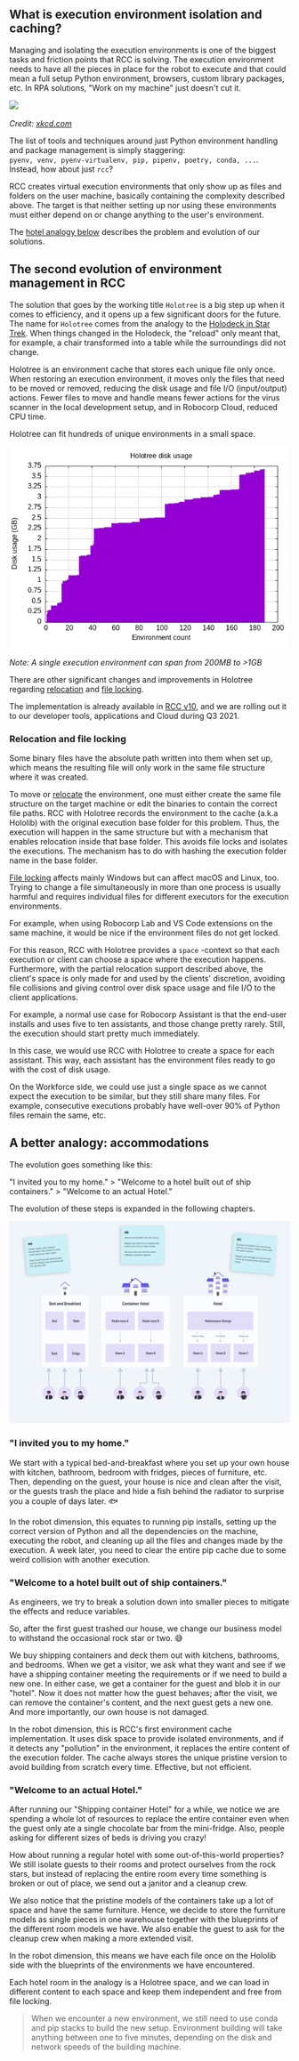 ## What is execution environment isolation and caching?

Managing and isolating the execution environments is one of the biggest tasks and friction points that RCC is solving. The execution environment needs to have all the pieces in place for the robot to execute and that could mean a full setup Python environment, browsers, custom library packages, etc. In RPA solutions, "Work on my machine" just doesn't cut it.

![](https://imgs.xkcd.com/comics/python_environment.png)

*Credit: [xkcd.com](https://xkcd.com/1987/)*

The list of tools and techniques around just Python environment handling and package management is simply staggering: <br/>
`pyenv, venv, pyenv-virtualenv, pip, pipenv, poetry, conda, ...`.  <br/>
Instead, how about just `rcc`?

RCC creates virtual execution environments that only show up as files and folders on the user machine, basically containing the complexity described above. The target is that neither setting up nor using these environments must either depend on or change anything to the user's environment.

The [hotel analogy below](/rcc/holotree#a-better-analogy-accommodations) describes the problem and evolution of our solutions.

## The second evolution of environment management in RCC

The solution that goes by the working title `Holotree` is a big step up when it comes to efficiency, and it opens up a few significant doors for the future. The name for `Holotree` comes from the analogy to the [Holodeck in Star Trek](https://en.wikipedia.org/wiki/Holodeck). When things changed in the Holodeck, the "reload" only meant that, for example, a chair transformed into a table while the surroundings did not change.

Holotree is an environment cache that stores each unique file only once. When restoring an execution environment, it moves only the files that need to be moved or removed, reducing the disk usage and file I/O (input/output) actions. Fewer files to move and handle means fewer actions for the virus scanner in the local development setup, and in Robocorp Cloud, reduced CPU time. 

Holotree can fit hundreds of unique environments in a small space.

![Holotree disk usage](holotree-disk-usage.png)

*Note: A single execution environment can span from 200MB to >1GB*

There are other significant changes and improvements in Holotree regarding [relocation](<https://en.wikipedia.org/wiki/Relocation_(computing)>) and [file locking](https://en.wikipedia.org/wiki/File_locking).

The implementation is already available in [RCC v10](https://github.com/robocorp/rcc/blob/master/docs/changelog.md), and we are rolling out it to our developer tools, applications and Cloud during Q3 2021.

### Relocation and file locking

Some binary files have the absolute path written into them when set up, which means the resulting file will only work in the same file structure where it was created.

To move or [relocate](<https://en.wikipedia.org/wiki/Relocation_(computing)>) the environment, one must either create the same file structure on the target machine or edit the binaries to contain the correct file paths. RCC with Holotree records the environment to the cache (a.k.a Hololib) with the original execution base folder for this problem. Thus, the execution will happen in the same structure but with a mechanism that enables relocation inside that base folder. This avoids file locks and isolates the executions. The mechanism has to do with hashing the execution folder name in the base folder.

[File locking](https://en.wikipedia.org/wiki/File_locking) affects mainly Windows but can affect macOS and Linux, too. Trying to change a file simultaneously in more than one process is usually harmful and requires individual files for different executors for the execution environments.

For example, when using Robocorp Lab and VS Code extensions on the same machine, it would be nice if the environment files do not get locked.

For this reason, RCC with Holotree provides a `space` -context so that each execution or client can choose a space where the execution happens. Furthermore, with the partial relocation support described above, the client's space is only made for and used by the clients' discretion, avoiding file collisions and giving control over disk space usage and file I/O to the client applications.

For example, a normal use case for Robocorp Assistant is that the end-user installs and uses five to ten assistants, and those change pretty rarely. Still, the execution should start pretty much immediately.

In this case, we would use RCC with Holotree to create a space for each assistant. This way, each assistant has the environment files ready to go with the cost of disk usage.

On the Workforce side, we could use just a single space as we cannot expect the execution to be similar, but they still share many files. For example, consecutive executions probably have well-over 90% of Python files remain the same, etc.

## A better analogy: accommodations

The evolution goes something like this:

"I invited you to my home." > "Welcome to a hotel built out of ship containers." > "Welcome to an actual Hotel."

The evolution of these steps is expanded in the following chapters.

![RCC Environment Hotels](rcc-env-hotels.svg)

### "I invited you to my home."

We start with a typical bed-and-breakfast where you set up your own house with kitchen, bathroom, bedroom with fridges, pieces of furniture, etc. Then, depending on the guest, your house is nice and clean after the visit, or the guests trash the place and hide a fish behind the radiator to surprise you a couple of days later. 🐟

In the robot dimension, this equates to running pip installs, setting up the correct version of Python and all the dependencies on the machine, executing the robot, and cleaning up all the files and changes made by the execution. A week later, you need to clear the entire pip cache due to some weird collision with another execution.

### "Welcome to a hotel built out of ship containers."

As engineers, we try to break a solution down into smaller pieces to mitigate the effects and reduce variables.

So, after the first guest trashed our house, we change our business model to withstand the occasional rock star or two. 😅

We buy shipping containers and deck them out with kitchens, bathrooms, and bedrooms. When we get a visitor, we ask what they want and see if we have a shipping container meeting the requirements or if we need to build a new one. In either case, we get a container for the guest and blob it in our "hotel". Now it does not matter how the guest behaves; after the visit, we can remove the container's content, and the next guest gets a new one. And more importantly, our own house is not damaged.

In the robot dimension, this is RCC's first environment cache implementation. It uses disk space to provide isolated environments, and if it detects any "pollution" in the environment, it replaces the entire content of the execution folder. The cache always stores the unique pristine version to avoid building from scratch every time. Effective, but not efficient.

### "Welcome to an actual Hotel."

After running our "Shipping container Hotel" for a while, we notice we are spending a whole lot of resources to replace the entire container even when the guest only ate a single chocolate bar from the mini-fridge. Also, people asking for different sizes of beds is driving you crazy!

How about running a regular hotel with some out-of-this-world properties? We still isolate guests to their rooms and protect ourselves from the rock stars, but instead of replacing the entire room every time something is broken or out of place, we send out a janitor and a cleanup crew.

We also notice that the pristine models of the containers take up a lot of space and have the same furniture. Hence, we decide to store the furniture models as single pieces in one warehouse together with the blueprints of the different room models we have. We also enable the guest to ask for the cleanup crew when making a more extended visit.

In the robot dimension, this means we have each file once on the Hololib side with the blueprints of the environments we have encountered.

Each hotel room in the analogy is a Holotree space, and we can load in different content to each space and keep them independent and free from file locking.

> When we encounter a new environment, we still need to use conda and pip stacks to build the new setup. Environment building will take anything between one to five minutes, depending on the disk and network speeds of the building machine.

